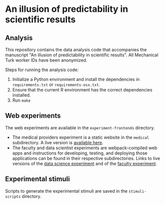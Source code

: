 # An illusion of predictability in scientific results

## Analysis 
This repository contains the data analysis code that accompanies the manuscript "An illusion of predictability in scientific results". All Mechanical Turk worker IDs have been anonymized.

Steps for running the analysis code:
1. Initialize a Python environment and install the dependencies in `requirements.txt` or `requirements-osx.txt`.
2. Ensure that the current R environment has the correct dependencies installed.
3. Run `make`

## Web experiments

The web experiments are available in the `experiment-frontends` directory.

* The medical providers experiment is a static website in the `medical` subdirectory. A live version is [available here](https://jhofman.github.io/medical-effects).
* The faculty and data scientist experiments are webpack-compiled web apps and instructions for developing, testing, and deploying those applications can be found in their respective subdirectories. Links to live versions of the [data science experiment](https://jhofman.github.io/scientific-incentives/psup/psup.html) and of the [faculty experiment](https://jhofman.github.io/scientific-incentives/faculty/psup.html).

## Experimental stimuli
Scripts to generate the experimental stimuli are saved in the `stimuli-scripts` directory.
